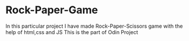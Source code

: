 # Rock-Paper-Game
In this particular project I have made Rock-Paper-Scissors game with the help of html,css and JS
This is the part of Odin Project 
